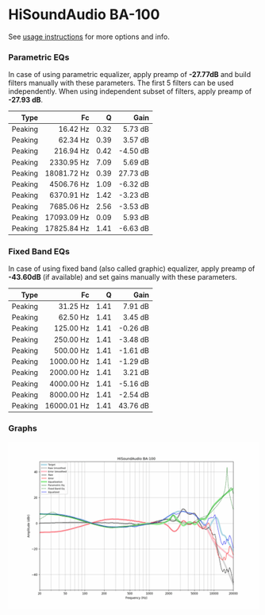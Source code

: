 # HiSoundAudio BA-100
See [usage instructions](https://github.com/jaakkopasanen/AutoEq#usage) for more options and info.

### Parametric EQs
In case of using parametric equalizer, apply preamp of **-27.77dB** and build filters manually
with these parameters. The first 5 filters can be used independently.
When using independent subset of filters, apply preamp of **-27.93 dB**.

| Type    | Fc          |    Q | Gain     |
|--------:|------------:|-----:|---------:|
| Peaking | 16.42 Hz    | 0.32 | 5.73 dB  |
| Peaking | 62.34 Hz    | 0.39 | 3.57 dB  |
| Peaking | 216.94 Hz   | 0.42 | -4.50 dB |
| Peaking | 2330.95 Hz  | 7.09 | 5.69 dB  |
| Peaking | 18081.72 Hz | 0.39 | 27.73 dB |
| Peaking | 4506.76 Hz  | 1.09 | -6.32 dB |
| Peaking | 6370.91 Hz  | 1.42 | -3.23 dB |
| Peaking | 7685.06 Hz  | 2.56 | -3.53 dB |
| Peaking | 17093.09 Hz | 0.09 | 5.93 dB  |
| Peaking | 17825.84 Hz | 1.41 | -6.63 dB |

### Fixed Band EQs
In case of using fixed band (also called graphic) equalizer, apply preamp of **-43.60dB**
(if available) and set gains manually with these parameters.

| Type    | Fc          |    Q | Gain     |
|--------:|------------:|-----:|---------:|
| Peaking | 31.25 Hz    | 1.41 | 7.91 dB  |
| Peaking | 62.50 Hz    | 1.41 | 3.45 dB  |
| Peaking | 125.00 Hz   | 1.41 | -0.26 dB |
| Peaking | 250.00 Hz   | 1.41 | -3.48 dB |
| Peaking | 500.00 Hz   | 1.41 | -1.61 dB |
| Peaking | 1000.00 Hz  | 1.41 | -1.29 dB |
| Peaking | 2000.00 Hz  | 1.41 | 3.21 dB  |
| Peaking | 4000.00 Hz  | 1.41 | -5.16 dB |
| Peaking | 8000.00 Hz  | 1.41 | -2.54 dB |
| Peaking | 16000.01 Hz | 1.41 | 43.76 dB |

### Graphs
![](./HiSoundAudio%20BA-100.png)